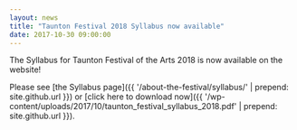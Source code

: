 ```yaml
---
layout: news
title: "Taunton Festival 2018 Syllabus now available"
date: 2017-10-30 09:00:00
---
```


The Syllabus for Taunton Festival of the Arts 2018 is now available on the website!

Please see [the Syllabus page]({{ '/about-the-festival/syllabus/' | prepend: site.github.url }}) or [click here to download now]({{ '/wp-content/uploads/2017/10/taunton_festival_syllabus_2018.pdf' | prepend: site.github.url }}).